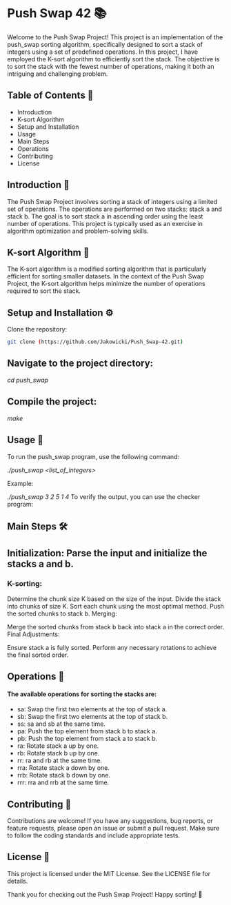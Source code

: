 # Push Swap 42 📚

Welcome to the Push Swap Project! This project is an implementation of the push_swap sorting algorithm, specifically designed to sort a stack of integers using a set of predefined operations. In this project, I have employed the K-sort algorithm to efficiently sort the stack. The objective is to sort the stack with the fewest number of operations, making it both an intriguing and challenging problem.

## Table of Contents 📑

- Introduction
- K-sort Algorithm
- Setup and Installation
- Usage
- Main Steps
- Operations
- Contributing
- License

## Introduction 📖

The Push Swap Project involves sorting a stack of integers using a limited set of operations. The operations are performed on two stacks: stack a and stack b. The goal is to sort stack a in ascending order using the least number of operations. This project is typically used as an exercise in algorithm optimization and problem-solving skills.

## K-sort Algorithm 🧠

The K-sort algorithm is a modified sorting algorithm that is particularly efficient for sorting smaller datasets. In the context of the Push Swap Project, the K-sort algorithm helps minimize the number of operations required to sort the stack.

## Setup and Installation ⚙️

Clone the repository:
```sh
git clone (https://github.com/Jakowicki/Push_Swap-42.git)
```
Navigate to the project directory:
-
_cd push_swap_

Compile the project:
-
_make_


## Usage 🚀

To run the push_swap program, use the following command:


_./push_swap <list_of_integers>_

Example:


_./push_swap 3 2 5 1 4_
To verify the output, you can use the checker program:

## Main Steps 🛠️

Initialization: Parse the input and initialize the stacks a and b.
-

### K-sorting:

Determine the chunk size K based on the size of the input.
Divide the stack into chunks of size K.
Sort each chunk using the most optimal method.
Push the sorted chunks to stack b.
Merging:

Merge the sorted chunks from stack b back into stack a in the correct order.
Final Adjustments:

Ensure stack a is fully sorted.
Perform any necessary rotations to achieve the final sorted order.


## Operations 🔄

#### The available operations for sorting the stacks are:

- sa: Swap the first two elements at the top of stack a.
- sb: Swap the first two elements at the top of stack b.
- ss: sa and sb at the same time.
- pa: Push the top element from stack b to stack a.
- pb: Push the top element from stack a to stack b.
- ra: Rotate stack a up by one.
- rb: Rotate stack b up by one.
- rr: ra and rb at the same time.
- rra: Rotate stack a down by one.
- rrb: Rotate stack b down by one.
- rrr: rra and rrb at the same time.


## Contributing 🤝

Contributions are welcome! If you have any suggestions, bug reports, or feature requests, please open an issue or submit a pull request. Make sure to follow the coding standards and include appropriate tests.

License 📜
-
This project is licensed under the MIT License. See the LICENSE file for details.

Thank you for checking out the Push Swap Project! Happy sorting! 🎉
